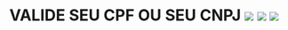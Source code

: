 <div align="center">
  <h1>VALIDE SEU CPF OU SEU CNPJ
  <img src="https://github.com/Maike2961/CPF-CNPJ/assets/101808661/56cd3440-0eba-4680-9d44-ff30eed2028e">
  <img src="https://github.com/Maike2961/CPF-CNPJ/assets/101808661/7f2ba477-dcb3-481c-860b-5fbb5a88d36e">
  <img src="https://github.com/Maike2961/CPF-CNPJ/assets/101808661/722e0aef-443c-46bf-ae22-7fd6829ad095">
</div>
